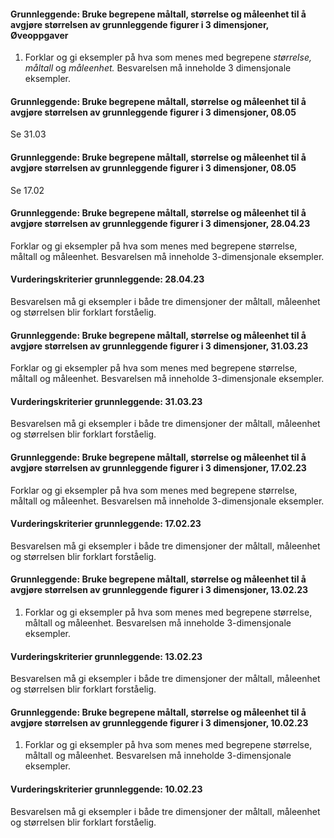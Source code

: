 #### Grunnleggende: Bruke begrepene måltall, størrelse og måleenhet til å avgjøre størrelsen av grunnleggende figurer i 3 dimensjoner,  Øveoppgaver

1. Forklar og gi eksempler på hva som menes med begrepene *størrelse,
    måltall* og *måleenhet.* Besvarelsen må inneholde 3 dimensjonale
    eksempler.

#### Grunnleggende: Bruke begrepene måltall, størrelse og måleenhet til å avgjøre størrelsen av grunnleggende figurer i 3 dimensjoner,  08.05

Se 31.03

#### Grunnleggende: Bruke begrepene måltall, størrelse og måleenhet til å avgjøre størrelsen av grunnleggende figurer i 3 dimensjoner,  08.05

Se 17.02

#### Grunnleggende: Bruke begrepene måltall, størrelse og måleenhet til å avgjøre størrelsen av grunnleggende figurer i 3 dimensjoner,  28.04.23

Forklar og gi eksempler på hva som menes med begrepene størrelse, måltall og måleenhet. Besvarelsen må inneholde 3-dimensjonale eksempler.

#### Vurderingskriterier grunnleggende:  28.04.23

Besvarelsen må gi eksempler i både tre dimensjoner der måltall, måleenhet og størrelsen blir forklart forståelig.

#### Grunnleggende: Bruke begrepene måltall, størrelse og måleenhet til å avgjøre størrelsen av grunnleggende figurer i 3 dimensjoner,  31.03.23

Forklar og gi eksempler på hva som menes med begrepene størrelse, måltall og måleenhet. Besvarelsen må inneholde 3-dimensjonale eksempler.

#### Vurderingskriterier grunnleggende:  31.03.23

Besvarelsen må gi eksempler i både tre dimensjoner der måltall, måleenhet og størrelsen blir forklart forståelig.

#### Grunnleggende: Bruke begrepene måltall, størrelse og måleenhet til å avgjøre størrelsen av grunnleggende figurer i 3 dimensjoner,  17.02.23

Forklar og gi eksempler på hva som menes med begrepene størrelse, måltall og måleenhet. Besvarelsen må inneholde 3-dimensjonale eksempler.

#### Vurderingskriterier grunnleggende:  17.02.23

Besvarelsen må gi eksempler i både tre dimensjoner der måltall, måleenhet og størrelsen blir forklart forståelig.

#### Grunnleggende: Bruke begrepene måltall, størrelse og måleenhet til å avgjøre størrelsen av grunnleggende figurer i 3 dimensjoner,  13.02.23

1. Forklar og gi eksempler på hva som menes med begrepene størrelse, måltall og måleenhet. Besvarelsen må inneholde 3-dimensjonale eksempler.

#### Vurderingskriterier grunnleggende:  13.02.23

Besvarelsen må gi eksempler i både tre dimensjoner der måltall, måleenhet og størrelsen blir forklart forståelig.

#### Grunnleggende: Bruke begrepene måltall, størrelse og måleenhet til å avgjøre størrelsen av grunnleggende figurer i 3 dimensjoner,  10.02.23

1. Forklar og gi eksempler på hva som menes med begrepene størrelse, måltall og måleenhet. Besvarelsen må inneholde 3-dimensjonale eksempler.

#### Vurderingskriterier grunnleggende:  10.02.23

Besvarelsen må gi eksempler i både tre dimensjoner der måltall, måleenhet og størrelsen blir forklart forståelig.

